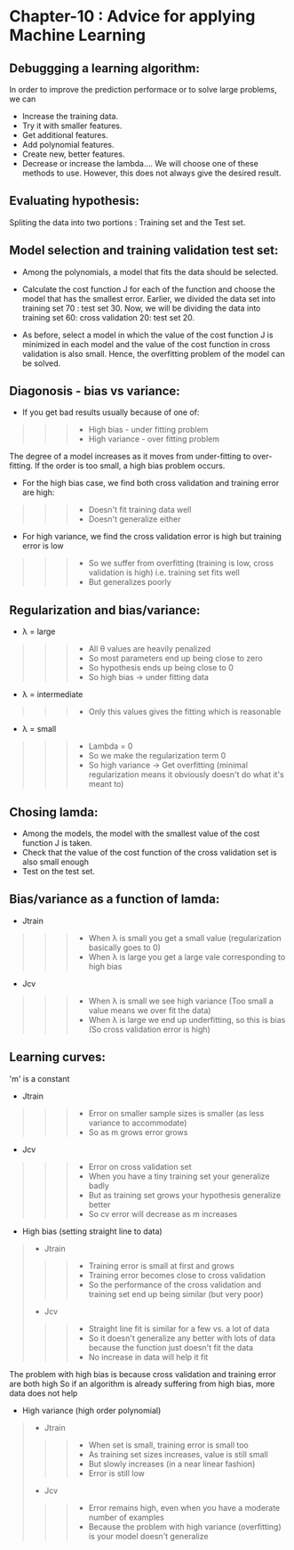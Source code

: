 # Chapter-10 : Advice for applying Machine Learning

## Debuggging a learning algorithm:

In order to improve the prediction performace or to solve large problems, we can 
+ Increase the training data.
+ Try it with smaller features.
+ Get additional features.
+ Add polynomial features.
+ Create new, better features.
+ Decrease or increase the lambda....
We will choose one of these methods to use. However, this does not always give the desired result.

## Evaluating hypothesis:
Spliting the data into two portions : Training set and the Test set.

## Model selection and training validation test set:
+ Among the polynomials, a model that fits the data should be selected.
+ Calculate the cost function J for each of the function and choose the model that has the smallest error. 
Earlier, we divided the data set into training set 70 : test set 30. 
Now, we will be dividing the data into training set 60: cross validation 20: test set 20.

+ As before, select a model in which the value of the cost function J is minimized in each model and the value of the cost function in cross validation is also small.
Hence, the overfitting problem of the model can be solved.

## Diagonosis - bias vs variance:
+ If you get bad results usually because of one of:
>>> + High bias - under fitting problem
>>> + High variance - over fitting problem

The degree of a model increases as it moves from under-fitting to over-fitting.
If the order is too small, a high bias problem occurs.
+ For the high bias case, we find both cross validation and training error are high:
>>> + Doesn't fit training data well
>>> + Doesn't generalize either
+ For high variance, we find the cross validation error is high but training error is low
>>> + So we suffer from overfitting (training is low, cross validation is high) i.e. training set fits well
>>> + But generalizes poorly

## Regularization and bias/variance:
+ λ = large
>>> + All θ values are heavily penalized
>>> + So most parameters end up being close to zero
>>> + So hypothesis ends up being close to 0
>>> + So high bias -> under fitting data
+ λ = intermediate
>>> + Only this values gives the fitting which is reasonable
+ λ = small
>>> + Lambda = 0
>>> + So we make the regularization term 0
>>> + So high variance -> Get overfitting (minimal regularization means it obviously doesn't do what it's meant to)

## Chosing lamda:
+ Among the models, the model with the smallest value of the cost function J is taken.
+ Check that the value of the cost function of the cross validation set is also small enough
+ Test on the test set.

## Bias/variance as a function of lamda:
+ Jtrain
>>> + When λ is small you get a small value (regularization basically goes to 0)
>>> + When λ is large you get a large vale corresponding to high bias
+ Jcv
>>> + When λ is small we see high variance (Too small a value means we over fit the data)
>>> + When λ is large we end up underfitting, so this is bias (So cross validation error is high)

## Learning curves:
'm' is a constant 
+ Jtrain 
>>> + Error on smaller sample sizes is smaller (as less variance to accommodate)
>>> + So as m grows error grows
+ Jcv 
>>> + Error on cross validation set
>>> + When you have a tiny training set your generalize badly
>>> + But as training set grows your hypothesis generalize better
>>> + So cv error will decrease as m increases

+ High bias (setting straight line to data)
> + Jtrain 
>>> + Training error is small at first and grows
>>> + Training error becomes close to cross validation
>>> + So the performance of the cross validation and training set end up being similar (but very poor)
> + Jcv 
>>> + Straight line fit is similar for a few vs. a lot of data
>>> + So it doesn't generalize any better with lots of data because the function just doesn't fit the data
>>> + No increase in data will help it fit


The problem with high bias is because cross validation and training error are both high
So if an algorithm is already suffering from high bias, more data does not help

+ High variance (high order polynomial)
> + Jtrain 
>>> + When set is small, training error is small too
>>> + As training set sizes increases, value is still small
>>> + But slowly increases (in a near linear fashion)
>>> + Error is still low
> + Jcv 
>>> + Error remains high, even when you have a moderate number of examples
>>> + Because the problem with high variance (overfitting) is your model doesn't generalize